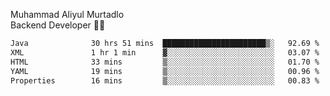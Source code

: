 Muhammad Aliyul Murtadlo
<br>
Backend Developer 👨‍💻
<br>
<!--START_SECTION:waka-->

```txt
Java              30 hrs 51 mins  ███████████████████████▒░   92.69 %
XML               1 hr 1 min      ▓░░░░░░░░░░░░░░░░░░░░░░░░   03.07 %
HTML              33 mins         ▒░░░░░░░░░░░░░░░░░░░░░░░░   01.70 %
YAML              19 mins         ▒░░░░░░░░░░░░░░░░░░░░░░░░   00.96 %
Properties        16 mins         ▒░░░░░░░░░░░░░░░░░░░░░░░░   00.83 %
```

<!--END_SECTION:waka-->

